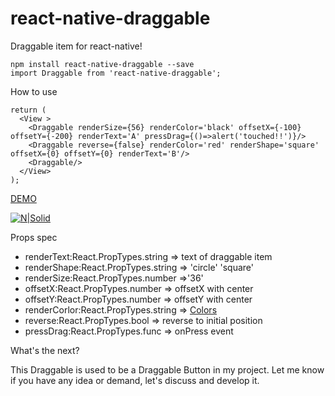 # react-native-draggable
Draggable item for react-native!

```
npm install react-native-draggable --save
import Draggable from 'react-native-draggable';
```
How to use

```
return (
  <View >
    <Draggable renderSize={56} renderColor='black' offsetX={-100} offsetY={-200} renderText='A' pressDrag={()=>alert('touched!!')}/> 
    <Draggable reverse={false} renderColor='red' renderShape='square' offsetX={0} offsetY={0} renderText='B'/>
    <Draggable/>
  </View>
);
```
[DEMO](https://github.com/tongyy/react-native-draggable/blob/master/demo/demo.gif)

[![N|Solid](https://raw.githubusercontent.com/tongyy/react-native-draggable/master/demo/demo.gif)](https://raw.githubusercontent.com/tongyy/react-native-draggable/master/demo/demo.gif)

Props spec

* renderText:React.PropTypes.string => text of draggable item
* renderShape:React.PropTypes.string => 'circle' 'square'
* renderSize:React.PropTypes.number =>'36' 
* offsetX:React.PropTypes.number => offsetX with center
* offsetY:React.PropTypes.number => offsetY with center
* renderCorlor:React.PropTypes.string => [Colors](https://facebook.github.io/react-native/docs/colors.html)
* reverse:React.PropTypes.bool => reverse to initial position
* pressDrag:React.PropTypes.func => onPress event

What's the next?

This Draggable is used to be a Draggable Button in my project. 
Let me know if you have any idea or demand, let's discuss and develop it.
    
    
   
